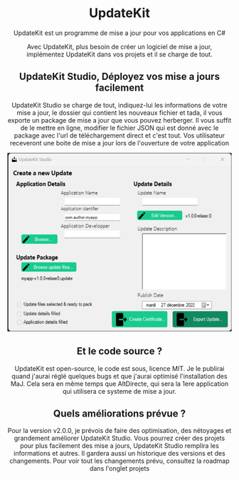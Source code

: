 <h1 align="center">UpdateKit</h1>

<p align="center">
  UpdateKit est un programme de mise a jour pour vos applications en C#
</p>

<p align="center">
  Avec UpdateKit, plus besoin de créer un logiciel de mise a jour, implémentez UpdateKit dans vos projets et il se charge de tout.
</p>

<h2 align="center">UpdateKit Studio, Déployez vos mise a jours facilement</h2>
<p align="center">UpdateKit Studio se charge de tout, indiquez-lui les informations de votre mise a jour, le dossier qui contient les nouveaux fichier et tada, il vous exporte un package de mise a jour que vous pouvez herberger. Il vous suffit de le mettre en ligne, modifier le fichier JSON qui est donné avec le package avec l'url de téléchargement direct et c'est tout. Vos utilisateur receveront une boite de mise a jour lors de l'ouverture de votre application</p>


<p align="center">
 <img width="677" height="400" src="./updatekit-studio.png">
</p>

<h2 align="center">Et le code source ?</h2>
<p align="center">UpdateKit est open-source, le code est sous, licence MIT. Je le publirai quand j'aurai réglé quelques bugs et que j'aurai optimisé l'installation des MaJ. Cela sera en même temps que AltDirecte, qui sera la 1ere application qui utilisera ce systeme de mise a jour.</p>

<h2 align="center">Quels améliorations prévue ?</h2>
<p align="center">Pour la version v2.0.0, je prévois de faire des optimisation, des nétoyages et grandement améliorer UpdateKit Studio. Vous pourrez créer des projets pour plus facilement des mise a jours, UpdateKit Studio remplira les informations et autres. Il gardera aussi un historique des versions et des changements. Pour voir tout les changements prévu, consultez la roadmap dans l'onglet projets</p>
